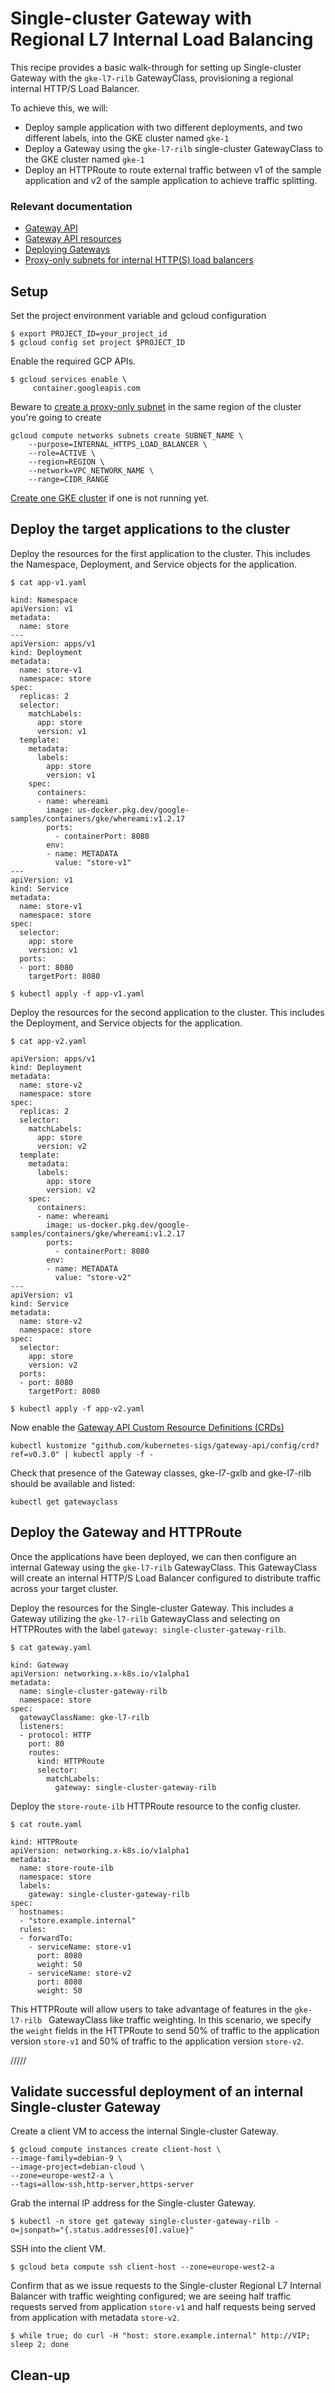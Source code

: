 # Single-cluster Gateway with Regional L7 Internal Load Balancing

This recipe provides a basic walk-through for setting up Single-cluster Gateway with the `gke-l7-rilb` GatewayClass, provisioning a regional internal HTTP/S Load Balancer.

To achieve this, we will:

- Deploy sample application with two different deployments, and two different labels, into the GKE cluster named `gke-1`
- Deploy a Gateway using the `gke-l7-rilb` single-cluster GatewayClass to the GKE cluster named `gke-1`
- Deploy an HTTPRoute to route external traffic between v1 of the sample application and v2 of the sample application to achieve traffic splitting.

### Relevant documentation

- [Gateway API](https://cloud.google.com/kubernetes-engine/docs/concepts/gateway-api)
- [Gateway API resources](https://cloud.google.com/kubernetes-engine/docs/concepts/gateway-api#gateway_resources)
- [Deploying Gateways](https://cloud.google.com/kubernetes-engine/docs/how-to/deploying-gateways)
- [Proxy-only subnets for internal HTTP(S) load balancers](https://cloud.google.com/load-balancing/docs/l7-internal/proxy-only-subnets)

## Setup

Set the project environment variable and gcloud configuration
```
$ export PROJECT_ID=your_project_id
$ gcloud config set project $PROJECT_ID
```

Enable the required GCP APIs.
```
$ gcloud services enable \
     container.googleapis.com 
```

Beware to [create a proxy-only subnet](https://cloud.google.com/load-balancing/docs/l7-internal/proxy-only-subnets#proxy_only_subnet_create) in the same region of the cluster you're going to create
```
gcloud compute networks subnets create SUBNET_NAME \
    --purpose=INTERNAL_HTTPS_LOAD_BALANCER \
    --role=ACTIVE \
    --region=REGION \
    --network=VPC_NETWORK_NAME \
    --range=CIDR_RANGE
```

[Create one GKE cluster](https://github.com/GoogleCloudPlatform/gke-networking-recipes/blob/master/cluster-setup.md#single-cluster-environment) if one is not running yet.

## Deploy the target applications to the cluster

Deploy the resources for the first application to the cluster. This includes the Namespace, Deployment, and Service objects for the application.

```
$ cat app-v1.yaml

kind: Namespace
apiVersion: v1
metadata:
  name: store
---
apiVersion: apps/v1
kind: Deployment
metadata:
  name: store-v1
  namespace: store
spec:
  replicas: 2
  selector:
    matchLabels:
      app: store
      version: v1
  template:
    metadata:
      labels:
        app: store
        version: v1
    spec:
      containers:
      - name: whereami
        image: us-docker.pkg.dev/google-samples/containers/gke/whereami:v1.2.17
        ports:
          - containerPort: 8080
        env:
        - name: METADATA
          value: "store-v1"
---
apiVersion: v1
kind: Service
metadata:
  name: store-v1
  namespace: store
spec:
  selector:
    app: store
    version: v1
  ports:
  - port: 8080
    targetPort: 8080
```

```
$ kubectl apply -f app-v1.yaml
```

Deploy the resources for the second application to the cluster. This includes the Deployment, and Service objects for the application.

```
$ cat app-v2.yaml

apiVersion: apps/v1
kind: Deployment
metadata:
  name: store-v2
  namespace: store
spec:
  replicas: 2
  selector:
    matchLabels:
      app: store
      version: v2
  template:
    metadata:
      labels:
        app: store
        version: v2
    spec:
      containers:
      - name: whereami
        image: us-docker.pkg.dev/google-samples/containers/gke/whereami:v1.2.17
        ports:
          - containerPort: 8080
        env:
        - name: METADATA
          value: "store-v2"
---
apiVersion: v1
kind: Service
metadata:
  name: store-v2
  namespace: store
spec:
  selector:
    app: store
    version: v2
  ports:
  - port: 8080
    targetPort: 8080
```

```
$ kubectl apply -f app-v2.yaml
```

Now enable the [Gateway API Custom Resource Definitions (CRDs)](https://cloud.google.com/kubernetes-engine/docs/how-to/deploying-gateways#install_gateway_api_crds)
```
kubectl kustomize "github.com/kubernetes-sigs/gateway-api/config/crd?ref=v0.3.0" | kubectl apply -f -
```

Check that presence of the Gateway classes, gke-l7-gxlb and gke-l7-rilb should be available and listed:
```
kubectl get gatewayclass
```

## Deploy the Gateway and HTTPRoute

Once the applications have been deployed, we can then configure an internal Gateway using the `gke-l7-rilb` GatewayClass. This GatewayClass will create an internal HTTP/S Load Balancer configured to distribute traffic across your target cluster.

Deploy the resources for the Single-cluster Gateway. This includes a Gateway utilizing the `gke-l7-rilb` GatewayClass and selecting on HTTPRoutes with the label `gateway: single-cluster-gateway-rilb`.

```
$ cat gateway.yaml

kind: Gateway
apiVersion: networking.x-k8s.io/v1alpha1
metadata:
  name: single-cluster-gateway-rilb
  namespace: store
spec:
  gatewayClassName: gke-l7-rilb
  listeners:  
  - protocol: HTTP
    port: 80
    routes:
      kind: HTTPRoute
      selector:
        matchLabels:
          gateway: single-cluster-gateway-rilb
```

Deploy the `store-route-ilb` HTTPRoute resource to the config cluster. 

```
$ cat route.yaml

kind: HTTPRoute
apiVersion: networking.x-k8s.io/v1alpha1
metadata:
  name: store-route-ilb
  namespace: store
  labels:
    gateway: single-cluster-gateway-rilb
spec:
  hostnames:
  - "store.example.internal"
  rules:
  - forwardTo:
    - serviceName: store-v1
      port: 8080
      weight: 50
    - serviceName: store-v2
      port: 8080
      weight: 50
```

This HTTPRoute will allow users to take advantage of features in the `gke-l7-rilb ` GatewayClass like traffic weighting. In this scenario, we specify the `weight` fields in the HTTPRoute to send 50% of traffic to the application version `store-v1` and 50% of traffic to the application version `store-v2`.

/////
## Validate successful deployment of an internal Single-cluster Gateway

Create a client VM to access the internal Single-cluster Gateway.

```
$ gcloud compute instances create client-host \
--image-family=debian-9 \
--image-project=debian-cloud \
--zone=europe-west2-a \
--tags=allow-ssh,http-server,https-server
```

Grab the internal IP address for the Single-cluster Gateway.

```
$ kubectl -n store get gateway single-cluster-gateway-rilb -o=jsonpath="{.status.addresses[0].value}"
```

SSH into the client VM. 
```
$ gcloud beta compute ssh client-host --zone=europe-west2-a
```

Confirm that as we issue requests to the Single-cluster Regional L7 Internal Balancer with traffic weighting configured; we are seeing half traffic requests served from application `store-v1` and half requests being served from application with metadata `store-v2`.

```
$ while true; do curl -H "host: store.example.internal" http://VIP; sleep 2; done
```

## Clean-up


```
```